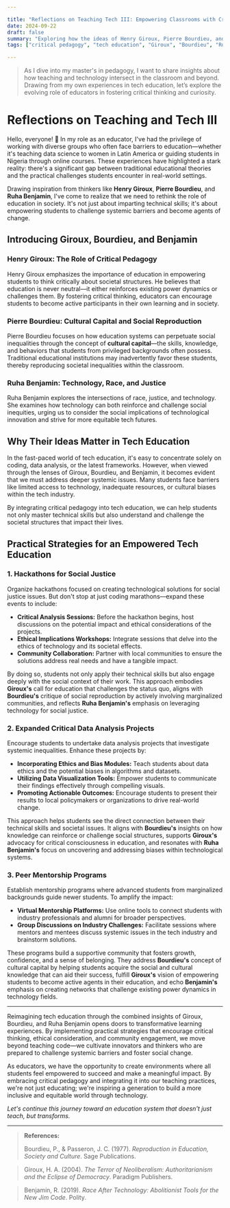 ```yaml
---

title: "Reflections on Teaching Tech III: Empowering Classrooms with Critical Pedagogy"
date: 2024-09-22
draft: false
summary: "Exploring how the ideas of Henry Giroux, Pierre Bourdieu, and Ruha Benjamin can reshape tech education by challenging systemic inequalities."
tags: ["critical pedagogy", "tech education", "Giroux", "Bourdieu", "Ruha Benjamin", "student empowerment", "learning"]

---
```


> As I dive into my master's in pedagogy, I want to share insights about how teaching and technology intersect in the classroom and beyond. Drawing from my own experiences in tech education, let’s explore the evolving role of educators in fostering critical thinking and curiosity.


# Reflections on Teaching and Tech III

Hello, everyone! 👋
In my role as an educator, I've had the privilege of working with diverse groups who often face barriers to education—whether it's teaching data science to women in Latin America or guiding students in Nigeria through online courses. These experiences have highlighted a stark reality: there's a significant gap between traditional educational theories and the practical challenges students encounter in real-world settings.

Drawing inspiration from thinkers like **Henry Giroux**, **Pierre Bourdieu**, and **Ruha Benjamin**, I've come to realize that we need to rethink the role of education in society. It's not just about imparting technical skills; it's about empowering students to challenge systemic barriers and become agents of change.

## Introducing Giroux, Bourdieu, and Benjamin

### Henry Giroux: The Role of Critical Pedagogy

Henry Giroux emphasizes the importance of education in empowering students to think critically about societal structures. He believes that education is never neutral—it either reinforces existing power dynamics or challenges them. By fostering critical thinking, educators can encourage students to become active participants in their own learning and in society.

### Pierre Bourdieu: Cultural Capital and Social Reproduction

Pierre Bourdieu focuses on how education systems can perpetuate social inequalities through the concept of **cultural capital**—the skills, knowledge, and behaviors that students from privileged backgrounds often possess. Traditional educational institutions may inadvertently favor these students, thereby reproducing societal inequalities within the classroom.

### Ruha Benjamin: Technology, Race, and Justice

Ruha Benjamin explores the intersections of race, justice, and technology. She examines how technology can both reinforce and challenge social inequities, urging us to consider the social implications of technological innovation and strive for more equitable tech futures.

## Why Their Ideas Matter in Tech Education

In the fast-paced world of tech education, it's easy to concentrate solely on coding, data analysis, or the latest frameworks. However, when viewed through the lenses of Giroux, Bourdieu, and Benjamin, it becomes evident that we must address deeper systemic issues. Many students face barriers like limited access to technology, inadequate resources, or cultural biases within the tech industry.

By integrating critical pedagogy into tech education, we can help students not only master technical skills but also understand and challenge the societal structures that impact their lives.

## Practical Strategies for an Empowered Tech Education

### 1. Hackathons for Social Justice

Organize hackathons focused on creating technological solutions for social justice issues. But don't stop at just coding marathons—expand these events to include:

- **Critical Analysis Sessions:** Before the hackathon begins, host discussions on the potential impact and ethical considerations of the projects.
- **Ethical Implications Workshops:** Integrate sessions that delve into the ethics of technology and its societal effects.
- **Community Collaboration:** Partner with local communities to ensure the solutions address real needs and have a tangible impact.

By doing so, students not only apply their technical skills but also engage deeply with the social context of their work. This approach embodies **Giroux's** call for education that challenges the status quo, aligns with **Bourdieu's** critique of social reproduction by actively involving marginalized communities, and reflects **Ruha Benjamin's** emphasis on leveraging technology for social justice.

### 2. Expanded Critical Data Analysis Projects

Encourage students to undertake data analysis projects that investigate systemic inequalities. Enhance these projects by:

- **Incorporating Ethics and Bias Modules:** Teach students about data ethics and the potential biases in algorithms and datasets.
- **Utilizing Data Visualization Tools:** Empower students to communicate their findings effectively through compelling visuals.
- **Promoting Actionable Outcomes:** Encourage students to present their results to local policymakers or organizations to drive real-world change.

This approach helps students see the direct connection between their technical skills and societal issues. It aligns with **Bourdieu's** insights on how knowledge can reinforce or challenge social structures, supports **Giroux's** advocacy for critical consciousness in education, and resonates with **Ruha Benjamin's** focus on uncovering and addressing biases within technological systems.

### 3. Peer Mentorship Programs

Establish mentorship programs where advanced students from marginalized backgrounds guide newer students. To amplify the impact:

- **Virtual Mentorship Platforms:** Use online tools to connect students with industry professionals and alumni for broader perspectives.
- **Group Discussions on Industry Challenges:** Facilitate sessions where mentors and mentees discuss systemic issues in the tech industry and brainstorm solutions.

These programs build a supportive community that fosters growth, confidence, and a sense of belonging. They address **Bourdieu's** concept of cultural capital by helping students acquire the social and cultural knowledge that can aid their success, fulfill **Giroux's** vision of empowering students to become active agents in their education, and echo **Benjamin's** emphasis on creating networks that challenge existing power dynamics in technology fields.

---

Reimagining tech education through the combined insights of Giroux, Bourdieu, and Ruha Benjamin opens doors to transformative learning experiences. By implementing practical strategies that encourage critical thinking, ethical consideration, and community engagement, we move beyond teaching code—we cultivate innovators and thinkers who are prepared to challenge systemic barriers and foster social change.

As educators, we have the opportunity to create environments where all students feel empowered to succeed and make a meaningful impact. By embracing critical pedagogy and integrating it into our teaching practices, we're not just educating; we're inspiring a generation to build a more inclusive and equitable world through technology.

*Let's continue this journey toward an education system that doesn't just teach, but transforms.*

---

> **References:**
> 
>Bourdieu, P., & Passeron, J. C. (1977). *Reproduction in Education, Society and Culture*. Sage Publications.

> Giroux, H. A. (2004). *The Terror of Neoliberalism: Authoritarianism and the Eclipse of Democracy*. Paradigm Publishers.

>Benjamin, R. (2019). *Race After Technology: Abolitionist Tools for the New Jim Code*. Polity.